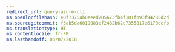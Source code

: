 ```yaml
---
redirect_url: query-azure-cli
ms.openlocfilehash: e0f7375ab0eeed205673fb4f181fb93f94285d2d
ms.sourcegitcommit: f3ab5da6019083ef2482b62c7355817e6170dcfb
ms.translationtype: HT
ms.contentlocale: fr-FR
ms.lasthandoff: 03/07/2018
---
```

